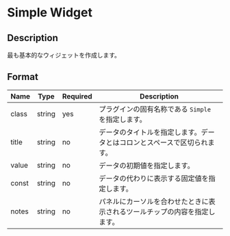 # Simple Widget

## Description

最も基本的なウィジェットを作成します。

## Format

| Name  | Type   | Required | Description                                                                |
| ----- | ------ | -------- | -------------------------------------------------------------------------- |
| class | string | yes      | プラグインの固有名称である `Simple` を指定します。                         |
| title | string | no       | データのタイトルを指定します。データとはコロンとスペースで区切られます。   |
| value | string | no       | データの初期値を指定します。                                               |
| const | string | no       | データの代わりに表示する固定値を指定します。                               |
| notes | string | no       | パネルにカーソルを合わせたときに表示されるツールチップの内容を指定します。 |
